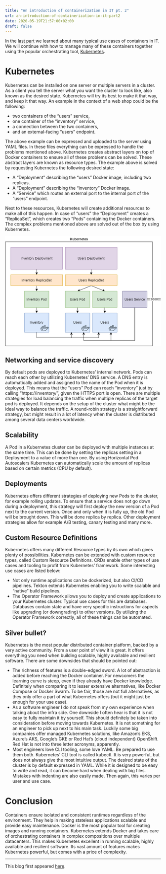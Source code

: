 ```yaml
---
title: "An introduction of containerization in IT pt. 2"
url: an-introduction-of-containerization-in-it-part2
date: 2020-05-19T21:57:00+02:00
draft: false
---
```


In the [last part](/posts/an-introduction-of-containerization-in-it-part1) we learned about many typical use cases of containers in IT.
We will continue with how to manage many of these containers together using the popular orchestrating tool, [Kubernetes](https://kubernetes.io/).

# Kubernetes

Kubernetes can be installed on one server or multiple servers in a cluster. As a client you tell the server what you want the cluster to look like, also known as the desired state. Kubernetes will try its best to make it that way, and keep it that way. An example in the context of a web shop could be the following:

 - two containers of the “users” service,
 - one container of the “inventory” service,
 - a connection between the two containers,
 - and an external-facing “users” endpoint.

 The above example can be expressed and uploaded to the server using YAML files. In these files everything can be expressed to handle the problems mentioned above. Kubernetes creates abstract layers on top of Docker containers to ensure all of these problems can be solved. These abstract layers are known as resource types. The example above is solved by requesting Kubernetes the following desired state:

 - A “Deployment” describing the “users” Docker image, including two replicas.
 - A “Deployment” describing the “inventory” Docker image.
 - A “Service” which routes an external port to the internal port of the “users” endpoint.

 Next to these resources, Kubernetes will create additional resources to make all of this happen. In case of “users” the “Deployment” creates a “ReplicaSet”, which creates two “Pods” containing the Docker containers. The complex problems mentioned above are solved out of the box by using Kubernetes.

 ![Kubernetes orchestrating multiple Docker containers](/images/posts/intro-containerization-kubernetes.png "Kubernetes orchestrating multiple Docker containers")

## Networking and service discovery
By default pods are deployed to Kubernetes’ internal network. Pods can reach each other by utilizing Kubernetes’ DNS service. A DNS entry is automatically added and assigned to the name of the Pod when it is deployed. This means that the “users” Pod can reach “inventory” just by calling “https://inventory/”, given the HTTPS port is open. There are multiple strategies for load balancing the traffic when multiple replicas of the target pod is deployed. It depends on the setup of the cluster what might be the ideal way to balance the traffic. A round-robin strategy is a straightforward strategy, but might result in a lot of latency when the cluster is distributed among several data centers worldwide.

## Scalability
A Pod in a Kubernetes cluster can be deployed with multiple instances at the same time. This can be done by setting the replicas setting in a Deployment to a value of more than one. By using Horizontal Pod Autoscalers Kubernetes can automatically scale the amount of replicas based on certain metrics (CPU by default).

## Deployments
Kubernetes offers different strategies of deploying new Pods to the cluster, for example rolling updates. To ensure that a service does not go down during a deployment, this strategy will first deploy the new version of a Pod next to the current version. Once and only when it is fully up, the old Pod will be brought down. This will be done replica by replica. Other deployment strategies allow for example A/B testing, canary testing and many more.

## Custom Resource Definitions
Kubernetes offers many different Resource types by its own which gives plenty of possibilities. Kubernetes can be extended with custom resource types, called Custom Resource Definitions. CRDs enable other types of use cases and tooling to profit from Kubernetes’ framework. Some interesting use cases are listed below:

 - Not only runtime applications can be dockerized, but also CI/CD pipelines. Tekton extends Kubernetes enabling you to write scalable and “native” build pipelines.
 - The Operator Framework allows you to deploy and create applications to your Kubernetes cluster. Typical use cases for this are databases. Databases contain state and have very specific instructions for aspects like upgrading (or downgrading) to other versions. By utilizing the Operator Framework correctly, all of these things can be automated.

## Silver bullet?
Kubernetes is the most popular distributed container platform, backed by a very active community. From a user point of view it is great. It offers everything you need when building scalable, highly available and resilient software. There are some downsides that should be pointed out:

 - The richness of features is a double-edged sword. A lot of abstraction is added before reaching the Docker container. For newcomers the learning curve is steep, even if they already have Docker knowledge. Definitely when comparing it to lesser extensive alternatives, like Docker Compose or Docker Swarm. To be fair, those are not full alternatives, as they only offer a part of what Kubernetes offers (but it might just be enough for your use case).
 - As a software engineer I do not speak from my own experience when talking about the infra side. One downside I often hear is that it is not easy to fully maintain it by yourself. This should definitely be taken into consideration before moving towards Kubernetes. It is not something for an engineer to pick up next to his main task. Luckily some big companies offer managed Kubernetes solutions, like Amazon’s EKS, Azure’s AKS, Google’s GKE or Red Hat’s (cloud independent) OpenShift. Red Hat is not into three letter acronyms, apparently.
 - Most engineers love CLI tooling, some love YAML. Be prepared to use them both. Kubernetes’ CLI tool is called kubectl. It is very powerful, but does not always give the most intuitive output. The desired state of the cluster is by default expressed in YAML. While it is designed to be easy to write and read, it can become hard when dealing with big files. Mistakes with indenting are also easily made. Then again, this varies per user and use case.

# Conclusion
Containers ensure isolated and consistent runtimes regardless of the environment. They help in making stateless applications scalable and provide easy maintenance. Docker is the most popular tool for creating images and running containers. Kubernetes extends Docker and takes care of orchestrating containers in complex compositions over multiple datacenters. This makes Kubernetes excellent in running scalable, highly available and resilient software. Its vast amount of features makes Kubernetes powerful, but comes with a price of complexity.

---

This blog first appeared [here](https://blogs.infosupport.com/an-introduction-of-containerization-in-it/).